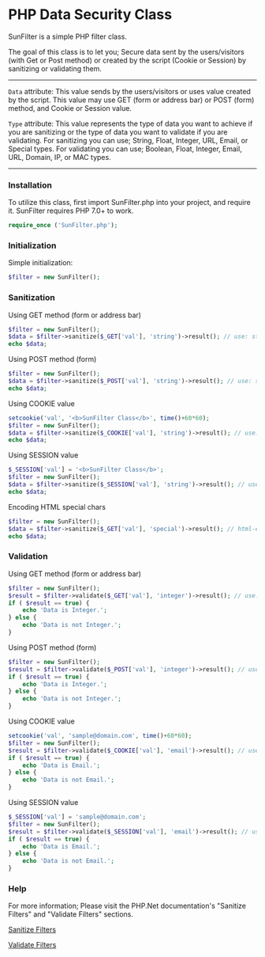 # PHP Data Security Class

SunFilter is a simple PHP filter class.

The goal of this class is to let you; Secure data sent by the users/visitors (with Get or Post method) or created by the script (Cookie or Session) by sanitizing or validating them.

<hr>

`Data` attribute: This value sends by the users/visitors or uses value created by the script. This value may use GET (form or address bar) or POST (form) method, and Cookie or Session value.

`Type` attribute: This value represents the type of data you want to achieve if you are sanitizing or the type of data you want to validate if you are validating. For sanitizing you can use; String, Float, Integer, URL, Email, or Special types. For validating you can use; Boolean, Float, Integer, Email, URL, Domain, IP, or MAC types.

<hr>

### Installation

To utilize this class, first import SunFilter.php into your project, and require it.
SunFilter requires PHP 7.0+ to work.

```php
require_once ('SunFilter.php');
```

### Initialization

Simple initialization:

```php
$filter = new SunFilter();
```

### Sanitization

Using GET method (form or address bar)

```php
$filter = new SunFilter();
$data = $filter->sanitize($_GET['val'], 'string')->result(); // use: string, float, integer, url, email, special
echo $data;
```

Using POST method (form)

```php
$filter = new SunFilter();
$data = $filter->sanitize($_POST['val'], 'string')->result(); // use: string, float, integer, url, email, special
echo $data;
```

Using COOKIE value

```php
setcookie('val', '<b>SunFilter Class</b>', time()+60*60);
$filter = new SunFilter();
$data = $filter->sanitize($_COOKIE['val'], 'string')->result(); // use: string, float, integer, url, email, special
echo $data;
```

Using SESSION value

```php
$_SESSION['val'] = '<b>SunFilter Class</b>';
$filter = new SunFilter();
$data = $filter->sanitize($_SESSION['val'], 'string')->result(); // use: string, float, integer, url, email, special
echo $data;
```

Encoding HTML special chars

```php
$filter = new SunFilter();
$data = $filter->sanitize($_GET['val'], 'special')->result(); // html-encode '"<>& and characters with ascii value less than 32
echo $data;
```

### Validation

Using GET method (form or address bar)

```php
$filter = new SunFilter();
$result = $filter->validate($_GET['val'], 'integer')->result(); // use: boolean, float, integer, email, url, domain, ip, mac
if ( $result == true) {
    echo 'Data is Integer.';
} else {
    echo 'Data is not Integer.';
}
```

Using POST method (form)

```php
$filter = new SunFilter();
$result = $filter->validate($_POST['val'], 'integer')->result(); // use: boolean, float, integer, email, url, domain, ip, mac
if ( $result == true) {
    echo 'Data is Integer.';
} else {
    echo 'Data is not Integer.';
}
```

Using COOKIE value

```php
setcookie('val', 'sample@domain.com', time()+60*60);
$filter = new SunFilter();
$result = $filter->validate($_COOKIE['val'], 'email')->result(); // use: boolean, float, integer, email, url, domain, ip, mac
if ( $result == true) {
    echo 'Data is Email.';
} else {
    echo 'Data is not Email.';
}
```

Using SESSION value

```php
$_SESSION['val'] = 'sample@domain.com';
$filter = new SunFilter();
$result = $filter->validate($_SESSION['val'], 'email')->result(); // use: boolean, float, integer, email, url, domain, ip, mac
if ( $result == true) {
    echo 'Data is Email.';
} else {
    echo 'Data is not Email.';
}
```

### Help

For more information; Please visit the PHP.Net documentation's "Sanitize Filters" and "Validate Filters" sections.

<a href="https://www.php.net/manual/en/filter.filters.sanitize.php" target="_blank">Sanitize Filters</a>

<a href="https://www.php.net/manual/en/filter.filters.validate.php" target="_blank">Validate Filters</a>
